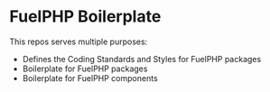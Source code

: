 # FuelPHP Boilerplate

This repos serves multiple purposes:

* Defines the Coding Standards and Styles for FuelPHP packages
* Boilerplate for FuelPHP packages
* Boilerplate for FuelPHP components
